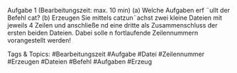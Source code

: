Aufgabe 1 (Bearbeitungszeit: max. 10 min)
(a) Welche Aufgaben erf ¨ullt der Befehl cat?
(b) Erzeugen Sie mittels catzun¨achst zwei kleine Dateien mit jeweils 4 Zeilen und anschließe nd eine dritte
als Zusammenschluss der ersten beiden Dateien. Dabei solle n fortlaufende Zeilennummern vorangestellt
werden!

   Tags & Topics:
   #Bearbeitungszeit
   #Aufgabe
   #Datei
   #Zeilennummer
   #Erzeugen
   #Dateien
   #Befehl
   #Aufgaben
   #Erzeug
